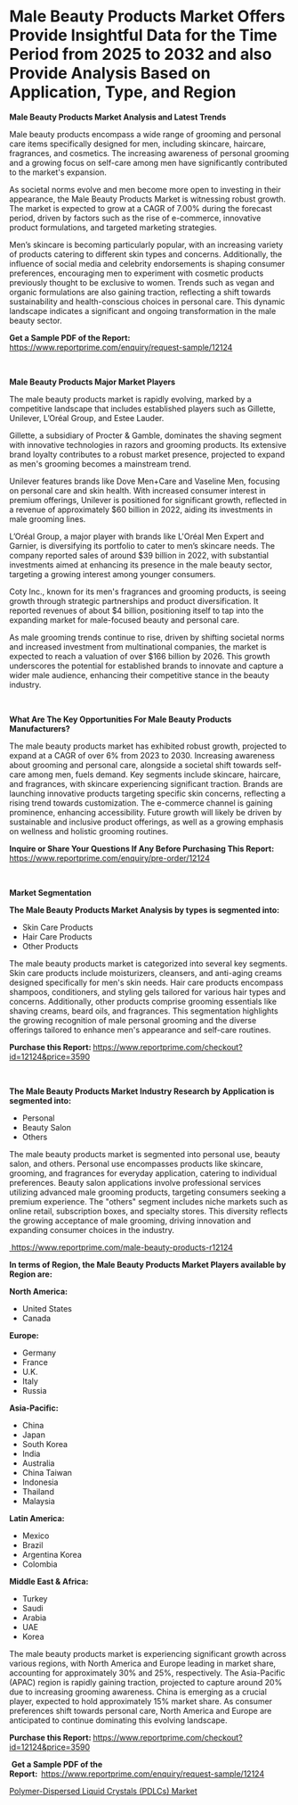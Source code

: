 <p><h1>Male Beauty Products Market Offers Provide Insightful Data for the Time Period from 2025 to 2032 and also Provide Analysis Based on Application, Type, and Region</h1></p><p><strong>Male Beauty Products Market Analysis and Latest Trends</strong></p>
<p><p>Male beauty products encompass a wide range of grooming and personal care items specifically designed for men, including skincare, haircare, fragrances, and cosmetics. The increasing awareness of personal grooming and a growing focus on self-care among men have significantly contributed to the market's expansion. </p><p>As societal norms evolve and men become more open to investing in their appearance, the Male Beauty Products Market is witnessing robust growth. The market is expected to grow at a CAGR of 7.00% during the forecast period, driven by factors such as the rise of e-commerce, innovative product formulations, and targeted marketing strategies. </p><p>Men’s skincare is becoming particularly popular, with an increasing variety of products catering to different skin types and concerns. Additionally, the influence of social media and celebrity endorsements is shaping consumer preferences, encouraging men to experiment with cosmetic products previously thought to be exclusive to women. Trends such as vegan and organic formulations are also gaining traction, reflecting a shift towards sustainability and health-conscious choices in personal care. This dynamic landscape indicates a significant and ongoing transformation in the male beauty sector.</p></p>
<p><strong>Get a Sample PDF of the Report:&nbsp;</strong> <a href="https://www.reportprime.com/enquiry/request-sample/12124?utm_campaign=2488&utm_medium=2&utm_source=Github&utm_content=ia&utm_term=18032025&utm_id=male-beauty-products">https://www.reportprime.com/enquiry/request-sample/12124</a></p>
<p>&nbsp;</p>
<p><strong>Male Beauty Products Major Market Players</strong></p>
<p><p>The male beauty products market is rapidly evolving, marked by a competitive landscape that includes established players such as Gillette, Unilever, L’Oréal Group, and Estee Lauder. </p><p>Gillette, a subsidiary of Procter & Gamble, dominates the shaving segment with innovative technologies in razors and grooming products. Its extensive brand loyalty contributes to a robust market presence, projected to expand as men's grooming becomes a mainstream trend.</p><p>Unilever features brands like Dove Men+Care and Vaseline Men, focusing on personal care and skin health. With increased consumer interest in premium offerings, Unilever is positioned for significant growth, reflected in a revenue of approximately $60 billion in 2022, aiding its investments in male grooming lines.</p><p>L’Oréal Group, a major player with brands like L'Oréal Men Expert and Garnier, is diversifying its portfolio to cater to men’s skincare needs. The company reported sales of around $39 billion in 2022, with substantial investments aimed at enhancing its presence in the male beauty sector, targeting a growing interest among younger consumers.</p><p>Coty Inc., known for its men's fragrances and grooming products, is seeing growth through strategic partnerships and product diversification. It reported revenues of about $4 billion, positioning itself to tap into the expanding market for male-focused beauty and personal care.</p><p>As male grooming trends continue to rise, driven by shifting societal norms and increased investment from multinational companies, the market is expected to reach a valuation of over $166 billion by 2026. This growth underscores the potential for established brands to innovate and capture a wider male audience, enhancing their competitive stance in the beauty industry.</p></p>
<p>&nbsp;</p>
<p><strong>What Are The Key Opportunities For Male Beauty Products Manufacturers?</strong></p>
<p><p>The male beauty products market has exhibited robust growth, projected to expand at a CAGR of over 6% from 2023 to 2030. Increasing awareness about grooming and personal care, alongside a societal shift towards self-care among men, fuels demand. Key segments include skincare, haircare, and fragrances, with skincare experiencing significant traction. Brands are launching innovative products targeting specific skin concerns, reflecting a rising trend towards customization. The e-commerce channel is gaining prominence, enhancing accessibility. Future growth will likely be driven by sustainable and inclusive product offerings, as well as a growing emphasis on wellness and holistic grooming routines.</p></p>
<p><strong>Inquire or Share Your Questions If Any Before Purchasing This Report:</strong> <a href="https://www.reportprime.com/enquiry/pre-order/12124?utm_campaign=2488&utm_medium=2&utm_source=Github&utm_content=ia&utm_term=18032025&utm_id=male-beauty-products">https://www.reportprime.com/enquiry/pre-order/12124</a></p>
<p>&nbsp;</p>
<p><strong>Market Segmentation</strong></p>
<p><strong>The Male Beauty Products Market Analysis by types is segmented into:</strong></p>
<p><ul><li>Skin Care Products</li><li>Hair Care Products</li><li>Other Products</li></ul></p>
<p><p>The male beauty products market is categorized into several key segments. Skin care products include moisturizers, cleansers, and anti-aging creams designed specifically for men's skin needs. Hair care products encompass shampoos, conditioners, and styling gels tailored for various hair types and concerns. Additionally, other products comprise grooming essentials like shaving creams, beard oils, and fragrances. This segmentation highlights the growing recognition of male personal grooming and the diverse offerings tailored to enhance men's appearance and self-care routines.</p></p>
<p><strong>Purchase this Report:&nbsp;</strong><a href="https://www.reportprime.com/checkout?id=12124&price=3590&utm_campaign=2488&utm_medium=2&utm_source=Github&utm_content=ia&utm_term=18032025&utm_id=male-beauty-products">https://www.reportprime.com/checkout?id=12124&price=3590</a></p>
<p>&nbsp;</p>
<p><strong>The Male Beauty Products Market Industry Research by Application is segmented into:</strong></p>
<p><ul><li>Personal</li><li>Beauty Salon</li><li>Others</li></ul></p>
<p><p>The male beauty products market is segmented into personal use, beauty salon, and others. Personal use encompasses products like skincare, grooming, and fragrances for everyday application, catering to individual preferences. Beauty salon applications involve professional services utilizing advanced male grooming products, targeting consumers seeking a premium experience. The "others" segment includes niche markets such as online retail, subscription boxes, and specialty stores. This diversity reflects the growing acceptance of male grooming, driving innovation and expanding consumer choices in the industry.</p></p>
<p><a href="https://www.reportprime.com/male-beauty-products-r12124?utm_campaign=2488&utm_medium=2&utm_source=Github&utm_content=ia&utm_term=18032025&utm_id=male-beauty-products">&nbsp;https://www.reportprime.com/male-beauty-products-r12124</a></p>
<p><strong>In terms of Region, the Male Beauty Products Market Players available by Region are:</strong></p>
<p>
    <p> <strong> North America: </strong>
        <ul>
            <li>United States</li>
            <li>Canada</li>
        </ul>
        </p> 
    <p> <strong> Europe: </strong>
        <ul>
            <li>Germany</li>
            <li>France</li>
            <li>U.K.</li>
            <li>Italy</li>
            <li>Russia</li>
        </ul>
        </p> 
    <p> <strong> Asia-Pacific: </strong>
        <ul>
            <li>China</li>
            <li>Japan</li>
            <li>South Korea</li>
            <li>India</li>
            <li>Australia</li>
            <li>China Taiwan</li>
            <li>Indonesia</li>
            <li>Thailand</li>
            <li>Malaysia</li>
        </ul>
        </p> 
    <p> <strong> Latin America: </strong>
        <ul>
            <li>Mexico</li>
            <li>Brazil</li>
            <li>Argentina Korea</li>
            <li>Colombia</li>
        </ul>
        </p> 
    <p> <strong> Middle East & Africa: </strong>
        <ul>
            <li>Turkey</li>
            <li>Saudi</li>
            <li>Arabia</li>
            <li>UAE</li>
            <li>Korea</li>
        </ul>
    </p>
    </p>
<p><p>The male beauty products market is experiencing significant growth across various regions, with North America and Europe leading in market share, accounting for approximately 30% and 25%, respectively. The Asia-Pacific (APAC) region is rapidly gaining traction, projected to capture around 20% due to increasing grooming awareness. China is emerging as a crucial player, expected to hold approximately 15% market share. As consumer preferences shift towards personal care, North America and Europe are anticipated to continue dominating this evolving landscape.</p></p>
<p><strong>Purchase this Report: </strong><a href="https://www.reportprime.com/checkout?id=12124&price=3590&utm_campaign=2488&utm_medium=2&utm_source=Github&utm_content=ia&utm_term=18032025&utm_id=male-beauty-products">https://www.reportprime.com/checkout?id=12124&price=3590</a></p>
<p>&nbsp;<strong>Get a Sample PDF of the Report:&nbsp;&nbsp;</strong><a href="https://www.reportprime.com/enquiry/request-sample/12124?utm_campaign=2488&utm_medium=2&utm_source=Github&utm_content=ia&utm_term=18032025&utm_id=male-beauty-products">https://www.reportprime.com/enquiry/request-sample/12124</a></p>
<p><strong></strong></p>
<p><p><a href="https://github.com/FahadAhmed223/Market-Research-Report-List-1/blob/main/polymer-dispersed-liquid-crystals-pdlcs-market.md?utm_campaign=2488&utm_medium=2&utm_source=Github&utm_content=ia&utm_term=18032025&utm_id=male-beauty-products">Polymer-Dispersed Liquid Crystals (PDLCs) Market</a></p></p>